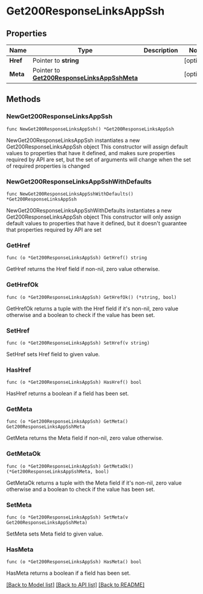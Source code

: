 # Get200ResponseLinksAppSsh

## Properties

Name | Type | Description | Notes
------------ | ------------- | ------------- | -------------
**Href** | Pointer to **string** |  | [optional] 
**Meta** | Pointer to [**Get200ResponseLinksAppSshMeta**](Get200ResponseLinksAppSshMeta.md) |  | [optional] 

## Methods

### NewGet200ResponseLinksAppSsh

`func NewGet200ResponseLinksAppSsh() *Get200ResponseLinksAppSsh`

NewGet200ResponseLinksAppSsh instantiates a new Get200ResponseLinksAppSsh object
This constructor will assign default values to properties that have it defined,
and makes sure properties required by API are set, but the set of arguments
will change when the set of required properties is changed

### NewGet200ResponseLinksAppSshWithDefaults

`func NewGet200ResponseLinksAppSshWithDefaults() *Get200ResponseLinksAppSsh`

NewGet200ResponseLinksAppSshWithDefaults instantiates a new Get200ResponseLinksAppSsh object
This constructor will only assign default values to properties that have it defined,
but it doesn't guarantee that properties required by API are set

### GetHref

`func (o *Get200ResponseLinksAppSsh) GetHref() string`

GetHref returns the Href field if non-nil, zero value otherwise.

### GetHrefOk

`func (o *Get200ResponseLinksAppSsh) GetHrefOk() (*string, bool)`

GetHrefOk returns a tuple with the Href field if it's non-nil, zero value otherwise
and a boolean to check if the value has been set.

### SetHref

`func (o *Get200ResponseLinksAppSsh) SetHref(v string)`

SetHref sets Href field to given value.

### HasHref

`func (o *Get200ResponseLinksAppSsh) HasHref() bool`

HasHref returns a boolean if a field has been set.

### GetMeta

`func (o *Get200ResponseLinksAppSsh) GetMeta() Get200ResponseLinksAppSshMeta`

GetMeta returns the Meta field if non-nil, zero value otherwise.

### GetMetaOk

`func (o *Get200ResponseLinksAppSsh) GetMetaOk() (*Get200ResponseLinksAppSshMeta, bool)`

GetMetaOk returns a tuple with the Meta field if it's non-nil, zero value otherwise
and a boolean to check if the value has been set.

### SetMeta

`func (o *Get200ResponseLinksAppSsh) SetMeta(v Get200ResponseLinksAppSshMeta)`

SetMeta sets Meta field to given value.

### HasMeta

`func (o *Get200ResponseLinksAppSsh) HasMeta() bool`

HasMeta returns a boolean if a field has been set.


[[Back to Model list]](../README.md#documentation-for-models) [[Back to API list]](../README.md#documentation-for-api-endpoints) [[Back to README]](../README.md)


